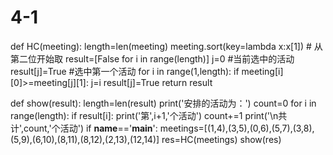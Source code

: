# 4-1
def HC(meeting):
    length=len(meeting)
    meeting.sort(key=lambda x:x[1]) # 从第二位开始取
    result=[False for i in range(length)]
    j=0 #当前选中的活动
    result[j]=True #选中第一个活动
    for i in range(1,length):
        if meeting[i][0]>=meeting[j][1]:
            j=i
            result[j]=True
    return result
 
def show(result):
    length=len(result)
    print('安排的活动为：')
    count=0
    for i in range(length):
        if result[i]:
            print('第',i+1,'个活动')
            count+=1
    print('\n共计',count,'个活动')
if __name__=='__main__':
    meetings=[(1,4),(3,5),(0,6),(5,7),(3,8),(5,9),(6,10),(8,11),(8,12),(2,13),(12,14)]
    res=HC(meetings)
    show(res)
